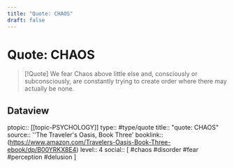 ```yaml
---
title: "Quote: CHAOS"
draft: false
---
```


# Quote: CHAOS
> [!Quote]
> We fear Chaos above little else and, consciously or subconsciously, are constantly trying to create order where there may actually be none.

## Dataview
ptopic:: [[topic-PSYCHOLOGY]]
type:: #type/quote
title:: "quote: CHAOS"
source:: ''The Traveler's Oasis, Book Three'
booklink:: (https://www.amazon.com/Travelers-Oasis-Book-Three-ebook/dp/B00YRKX8E4)
level:: 4
social:: [ #chaos #disorder #fear #perception #delusion ]